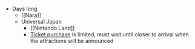 - Days long
	- [[Nara]]
	- Universal Japan
		- [[Nintendo Land]]
		- [Ticket purchase](https://www.usjticketing.com/) is limited, must wait until closer to arrival when the attractions will be announced